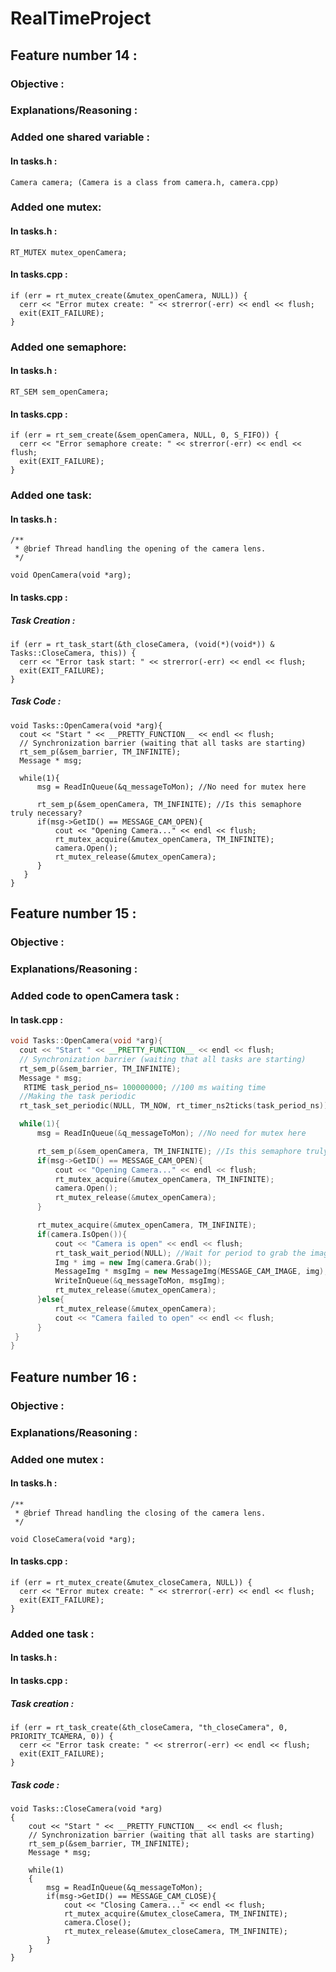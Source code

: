 # RealTimeProject

## Feature number 14 :

  ### Objective :
  
### Explanations/Reasoning :

### Added one shared variable :

#### In tasks.h :

```
Camera camera; (Camera is a class from camera.h, camera.cpp)
```

### Added one mutex:

#### In tasks.h :

```
RT_MUTEX mutex_openCamera;
```

#### In tasks.cpp :

```  
if (err = rt_mutex_create(&mutex_openCamera, NULL)) {
  cerr << "Error mutex create: " << strerror(-err) << endl << flush;
  exit(EXIT_FAILURE);
}
```

### Added one semaphore:

#### In tasks.h :

```
RT_SEM sem_openCamera;
```

#### In tasks.cpp :

```
if (err = rt_sem_create(&sem_openCamera, NULL, 0, S_FIFO)) {
  cerr << "Error semaphore create: " << strerror(-err) << endl << flush;
  exit(EXIT_FAILURE);
}
```

### Added one task:

#### In tasks.h :

```
/**
 * @brief Thread handling the opening of the camera lens.
 */

void OpenCamera(void *arg);
```

#### In tasks.cpp :

##### Task Creation :

```
if (err = rt_task_start(&th_closeCamera, (void(*)(void*)) & Tasks::CloseCamera, this)) {
  cerr << "Error task start: " << strerror(-err) << endl << flush;
  exit(EXIT_FAILURE);
}
```

##### Task Code :

```
void Tasks::OpenCamera(void *arg){
  cout << "Start " << __PRETTY_FUNCTION__ << endl << flush;
  // Synchronization barrier (waiting that all tasks are starting)
  rt_sem_p(&sem_barrier, TM_INFINITE);
  Message * msg;

  while(1){
      msg = ReadInQueue(&q_messageToMon); //No need for mutex here

      rt_sem_p(&sem_openCamera, TM_INFINITE); //Is this semaphore truly necessary?
      if(msg->GetID() == MESSAGE_CAM_OPEN){
          cout << "Opening Camera..." << endl << flush;
          rt_mutex_acquire(&mutex_openCamera, TM_INFINITE);
          camera.Open();
          rt_mutex_release(&mutex_openCamera);   
      } 
   }
}
```

## Feature number 15 :

### Objective :

### Explanations/Reasoning :

### Added code to openCamera task :

#### In task.cpp :
  
```cpp #1
void Tasks::OpenCamera(void *arg){
  cout << "Start " << __PRETTY_FUNCTION__ << endl << flush;
  // Synchronization barrier (waiting that all tasks are starting)
  rt_sem_p(&sem_barrier, TM_INFINITE);
  Message * msg;
   RTIME task_period_ns= 100000000; //100 ms waiting time
  //Making the task periodic
  rt_task_set_periodic(NULL, TM_NOW, rt_timer_ns2ticks(task_period_ns));

  while(1){
      msg = ReadInQueue(&q_messageToMon); //No need for mutex here

      rt_sem_p(&sem_openCamera, TM_INFINITE); //Is this semaphore truly necessary?
      if(msg->GetID() == MESSAGE_CAM_OPEN){
          cout << "Opening Camera..." << endl << flush;
          rt_mutex_acquire(&mutex_openCamera, TM_INFINITE);
          camera.Open();
          rt_mutex_release(&mutex_openCamera);   
      }

      rt_mutex_acquire(&mutex_openCamera, TM_INFINITE);
      if(camera.IsOpen()){
          cout << "Camera is open" << endl << flush;
          rt_task_wait_period(NULL); //Wait for period to grab the image
          Img * img = new Img(camera.Grab());
          MessageImg * msgImg = new MessageImg(MESSAGE_CAM_IMAGE, img);
          WriteInQueue(&q_messageToMon, msgImg); 
          rt_mutex_release(&mutex_openCamera);
      }else{
          rt_mutex_release(&mutex_openCamera);
          cout << "Camera failed to open" << endl << flush;
      } 
 }
}
```
    

## Feature number 16 :

### Objective :

### Explanations/Reasoning :

### Added one mutex :

#### In tasks.h :
  
```
/**
 * @brief Thread handling the closing of the camera lens.
 */

void CloseCamera(void *arg);
```

#### In tasks.cpp :

```
if (err = rt_mutex_create(&mutex_closeCamera, NULL)) {
  cerr << "Error mutex create: " << strerror(-err) << endl << flush;
  exit(EXIT_FAILURE);
}
```

### Added one task :

#### In tasks.h :

#### In tasks.cpp :

##### Task creation :
  
```
if (err = rt_task_create(&th_closeCamera, "th_closeCamera", 0, PRIORITY_TCAMERA, 0)) {
  cerr << "Error task create: " << strerror(-err) << endl << flush;
  exit(EXIT_FAILURE);
}
```

##### Task code :

```
void Tasks::CloseCamera(void *arg)
{
    cout << "Start " << __PRETTY_FUNCTION__ << endl << flush;
    // Synchronization barrier (waiting that all tasks are starting)
    rt_sem_p(&sem_barrier, TM_INFINITE);
    Message * msg;

    while(1)
    {
        msg = ReadInQueue(&q_messageToMon);
        if(msg->GetID() == MESSAGE_CAM_CLOSE){
            cout << "Closing Camera..." << endl << flush;
            rt_mutex_acquire(&mutex_closeCamera, TM_INFINITE);
            camera.Close();
            rt_mutex_release(&mutex_closeCamera, TM_INFINITE);
        }
    }
}
```
  
